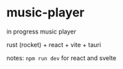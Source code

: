 # music-player
in progress music player

rust (rocket) + react + vite + tauri

notes:
`npm run dev` for react and svelte

